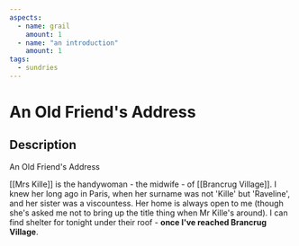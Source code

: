 ```yaml
---
aspects:
  - name: grail
    amount: 1
  - name: "an introduction"
    amount: 1
tags:
  - sundries
---
```

# An Old Friend's Address
## Description
An Old Friend's Address

[[Mrs Kille]] is the handywoman - the midwife - of [[Brancrug Village]]. I knew her long ago in Paris, when her surname was not 'Kille' but 'Raveline', and her sister was a viscountess. Her home is always open to me (though she's asked me not to bring up the title thing when Mr Kille's around).  I can find shelter for tonight under their roof  - <b>once I've reached Brancrug Village</b>. 